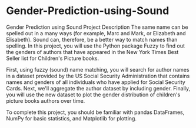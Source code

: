 # Gender-Prediction-using-Sound
Gender Prediction using Sound
Project Description
The same name can be spelled out in a many ways (for example, Marc and Mark, or Elizabeth and Elisabeth).
Sound can, therefore, be a better way to match names than spelling. In this project,
you will use the Python package Fuzzy to find out the genders of authors that have appeared in the New York Times Best Seller list for Children's Picture books.

First, using fuzzy (sound) name matching,
you will search for author names in a dataset provided by the US Social Security Administration 
that contains names and genders of all individuals who have applied for Social Security Cards.
Next, we'll aggregate the author dataset by including gender. 
Finally, you will use the new dataset to plot the gender distribution of children's picture books authors over time.

To complete this project, you should be familiar with pandas DataFrames, NumPy for basic statistics, and Matplotlib for plotting.
